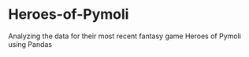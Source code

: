 # Heroes-of-Pymoli
Analyzing the data for their most recent fantasy game Heroes of Pymoli using Pandas
